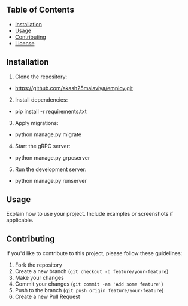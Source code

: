 ## Table of Contents

- [Installation](#installation)
- [Usage](#usage)
- [Contributing](#contributing)
- [License](#license)

## Installation

1. Clone the repository:
  - https://github.com/akash25malaviya/employ.git
2. Install dependencies:
  - pip install -r requirements.txt
3. Apply migrations:
  - python manage.py migrate
4. Start the gRPC server:
  - python manage.py grpcserver
5. Run the development server:
  - python manage.py runserver

## Usage

Explain how to use your project. Include examples or screenshots if applicable.

## Contributing

If you'd like to contribute to this project, please follow these guidelines:

1. Fork the repository
2. Create a new branch (`git checkout -b feature/your-feature`)
3. Make your changes
4. Commit your changes (`git commit -am 'Add some feature'`)
5. Push to the branch (`git push origin feature/your-feature`)
6. Create a new Pull Request

